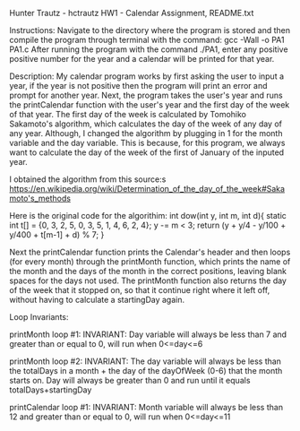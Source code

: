 Hunter Trautz - hctrautz
HW1 - Calendar Assignment, README.txt

Instructions: Navigate to the directory where the program is stored and then
compile the program through terminal with the command: gcc -Wall -o PA1 PA1.c
After running the program with the command ./PA1, enter any positive positive number for the year
and a calendar will be printed for that year.

Description:
My calendar program works by first asking the user to input a year, if the year is not positive
then the program will print an error and prompt for another year. Next, the program takes the user's
year and runs the printCalendar function with the user's year and the first day of the week of that year.
The first day of the week is calculated by Tomohiko Sakamoto's algorithm, which calculates the day of the
week of any day of any year. Although, I changed the algorithm by plugging in 1 for the month
variable and the day variable. This is because, for this program, we always want to calculate the day of the week
of the first of January of the inputed year.

I obtained the algorithm from this source:s
 https://en.wikipedia.org/wiki/Determination_of_the_day_of_the_week#Sakamoto's_methods

Here is the original code for the algorithim:
int dow(int y, int m, int d){
  static int t[] = {0, 3, 2, 5, 0, 3, 5, 1, 4, 6, 2, 4};
  y -= m < 3;
  return (y + y/4 - y/100 + y/400 + t[m-1] + d) % 7;
}

Next the printCalendar function prints the Calendar's header and then loops (for every month)
through the printMonth function, which prints the name of the month and the days of the month in the correct positions,
leaving blank spaces for the days not used. The printMonth function also returns the day of the week that it stopped on,
so that it continue right where it left off, without having to calculate a startingDay again.

Loop Invariants:

printMonth loop #1:
INVARIANT: Day variable will always be less than 7 and greater than or equal to 0, will run when 0<=day<=6

printMonth loop #2:
INVARIANT: The day variable will always be less than the totalDays in a month + the day of the dayOfWeek (0-6)
that the month starts on. Day will always be greater than 0 and run until it equals totalDays+startingDay

printCalendar loop #1:
INVARIANT: Month variable will always be less than 12 and greater than or equal to 0, will run when 0<=day<=11
